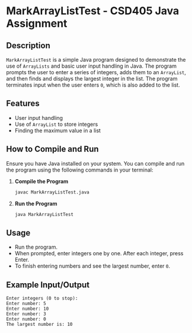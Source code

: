 # MarkArrayListTest - CSD405 Java Assignment

## Description
`MarkArrayListTest` is a simple Java program designed to demonstrate the use of `ArrayLists` and basic user input handling in Java. The program prompts the user to enter a series of integers, adds them to an `ArrayList`, and then finds and displays the largest integer in the list. The program terminates input when the user enters `0`, which is also added to the list.

## Features
- User input handling
- Use of `ArrayList` to store integers
- Finding the maximum value in a list

## How to Compile and Run
Ensure you have Java installed on your system. You can compile and run the program using the following commands in your terminal:

1. **Compile the Program**
   ```bash
   javac MarkArrayListTest.java
   ```

2. **Run the Program**
   ```bash
   java MarkArrayListTest
   ```

## Usage
- Run the program.
- When prompted, enter integers one by one. After each integer, press Enter.
- To finish entering numbers and see the largest number, enter `0`.

## Example Input/Output
```
Enter integers (0 to stop):
Enter number: 5
Enter number: 10
Enter number: 3
Enter number: 0
The largest number is: 10
```
